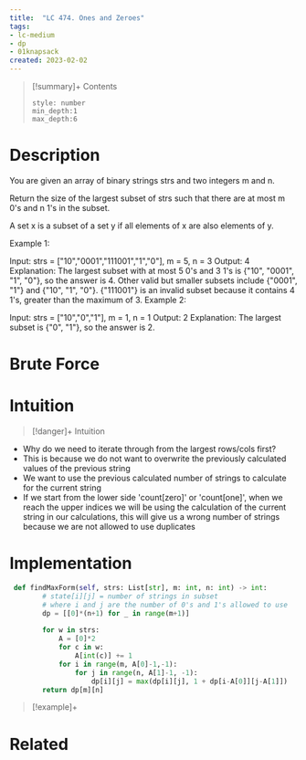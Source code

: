 ```yaml
---
title:  "LC 474. Ones and Zeroes"
tags:
- lc-medium
- dp
- 01knapsack
created: 2023-02-02
---
```


>[!summary]+ Contents
>```toc
>style: number
>min_depth:1
>max_depth:6
>```

# Description
You are given an array of binary strings strs and two integers m and n.

Return the size of the largest subset of strs such that there are at most m 0's and n 1's in the subset.

A set x is a subset of a set y if all elements of x are also elements of y.

 

Example 1:

Input: strs = ["10","0001","111001","1","0"], m = 5, n = 3
Output: 4
Explanation: The largest subset with at most 5 0's and 3 1's is {"10", "0001", "1", "0"}, so the answer is 4.
Other valid but smaller subsets include {"0001", "1"} and {"10", "1", "0"}.
{"111001"} is an invalid subset because it contains 4 1's, greater than the maximum of 3.
Example 2:

Input: strs = ["10","0","1"], m = 1, n = 1
Output: 2
Explanation: The largest subset is {"0", "1"}, so the answer is 2.
# Brute Force
# Intuition

>[!danger]+ Intuition
- Why do we need to iterate through from the largest rows/cols first?
- This is because we do not want to overwrite the previously calculated values of the previous string
- We want to use the previous calculated number of strings to calculate for the current string
- If we start from the lower side 'count[zero]' or 'count[one]', when we reach the upper indices we will be using the calculation of the current string in our calculations, this will give us a wrong number of strings because we are not allowed to use duplicates
# Implementation
```python
 def findMaxForm(self, strs: List[str], m: int, n: int) -> int:
        # state[i][j] = number of strings in subset
        # where i and j are the number of 0's and 1's allowed to use
        dp = [[0]*(n+1) for _ in range(m+1)]
        
        for w in strs:
            A = [0]*2
            for c in w:
                A[int(c)] += 1
            for i in range(m, A[0]-1,-1):
                for j in range(n, A[1]-1, -1):
                    dp[i][j] = max(dp[i][j], 1 + dp[i-A[0]][j-A[1]])
        return dp[m][n]
```

>[!example]+ 


# Related
